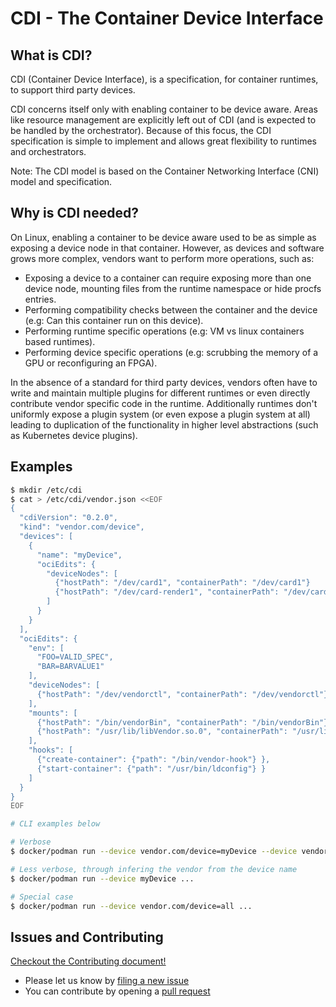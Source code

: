 # CDI - The Container Device Interface
## What is CDI?

CDI (Container Device Interface), is a specification, for container runtimes, to support third party devices.

CDI concerns itself only with enabling container to be device aware. Areas like resource management are explicitly left out of CDI (and is expected to be handled by the orchestrator). Because of this focus, the CDI specification is simple to implement and allows great flexibility to runtimes and orchestrators.

Note: The CDI model is based on the Container Networking Interface (CNI) model and specification.

## Why is CDI needed?

On Linux, enabling a container to be device aware used to be as simple as exposing a device node in that container.
However, as devices and software grows more complex, vendors want to perform more operations, such as:

- Exposing a device to a container can require exposing more than one device node, mounting files from the runtime namespace or hide procfs entries.
- Performing compatibility checks between the container and the device (e.g: Can this container run on this device).
- Performing runtime specific operations (e.g: VM vs linux containers based runtimes).
- Performing device specific operations (e.g: scrubbing the memory of a GPU or reconfiguring an FPGA).

In the absence of a standard for third party devices, vendors often have to write and maintain multiple plugins for different runtimes or even directly contribute vendor specific code in the runtime.
Additionally runtimes don't uniformly expose a plugin system (or even expose a plugin system at all) leading to duplication of the functionality in higher level abstractions (such as Kubernetes device plugins).

## Examples
```bash
$ mkdir /etc/cdi
$ cat > /etc/cdi/vendor.json <<EOF
{
  "cdiVersion": "0.2.0",
  "kind": "vendor.com/device",
  "devices": [
    {
      "name": "myDevice",
      "ociEdits": {
        "deviceNodes": [
          {"hostPath": "/dev/card1", "containerPath": "/dev/card1"}
          {"hostPath": "/dev/card-render1", "containerPath": "/dev/card-render1"}
        ]
      }
    }
  ],
  "ociEdits": {
    "env": [
      "FOO=VALID_SPEC",
      "BAR=BARVALUE1"
    ],
    "deviceNodes": [
      {"hostPath": "/dev/vendorctl", "containerPath": "/dev/vendorctl"}
    ],
    "mounts": [
      {"hostPath": "/bin/vendorBin", "containerPath": "/bin/vendorBin"},
      {"hostPath": "/usr/lib/libVendor.so.0", "containerPath": "/usr/lib/libVendor.so.0"}
    ],
    "hooks": [
      {"create-container": {"path": "/bin/vendor-hook"} },
      {"start-container": {"path": "/usr/bin/ldconfig"} }
    ]
  }
}
EOF

# CLI examples below

# Verbose
$ docker/podman run --device vendor.com/device=myDevice --device vendor.com/device=myDevice2 ...

# Less verbose, through infering the vendor from the device name
$ docker/podman run --device myDevice ...

# Special case
$ docker/podman run --device vendor.com/device=all ...
```

## Issues and Contributing

[Checkout the Contributing document!](CONTRIBUTING.md)

* Please let us know by [filing a new issue](https://github.com/RenaudWasTaken/cdi/issues/new)
* You can contribute by opening a [pull request](https://help.github.com/articles/using-pull-requests/)
